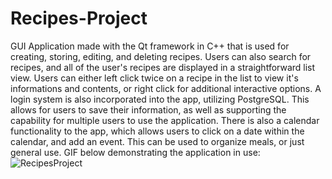 # Recipes-Project
GUI Application made with the Qt framework in C++ that is used for creating, storing, editing, and deleting recipes. Users can also search for recipes, and all of the user's recipes are displayed in a straightforward list view. Users can either left click twice on a recipe in the list to view it's informations and contents, or right click for additional interactive options. A login system is also incorporated into the app, utilizing PostgreSQL. This allows for users to save their information, as well as supporting the capability for multiple users to use the application. There is also a calendar functionality to the app, which allows users to click on a date within the calendar, and add an event. This can be used to organize meals, or just general use.
GIF below demonstrating the application in use:
![RecipesProject](https://github.com/Austin0417/Recipes-Project/assets/79946256/83e1924d-4816-447d-8c20-fa9a0c7846b5)
